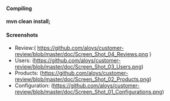 #### Compiling
**mvn clean install;**


#### Screenshots


- Review:( https://github.com/aloys/customer-review/blob/master/doc/Screen_Shot_04_Reviews.png )
- Users: (https://github.com/aloys/customer-review/blob/master/doc/Screen_Shot_03_Users.png)
- Products: (https://github.com/aloys/customer-review/blob/master/doc/Screen_Shot_02_Products.png)
- Configuration: (https://github.com/aloys/customer-review/blob/master/doc/Screen_Shot_01_Configurations.png)
